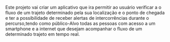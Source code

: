 Este projeto vai criar um aplicativo que ira permitir ao usuário verificar a o fluxo de um trajeto determinado pela sua localização e o ponto de chegada e ter a possibilidade de receber alertas de intercorrências durante o percurso,tendo como público-Alvo todas as pessoas com acesso a um smartphone e a internet que desejam acompanhar o fluxo de um determinado trajeto em tempo real.
